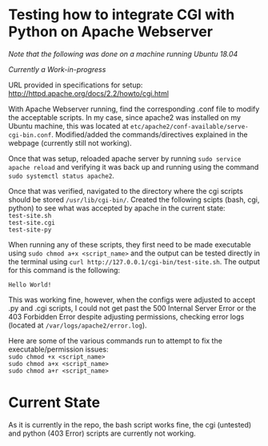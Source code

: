# Testing how to integrate CGI with Python on Apache Webserver

*Note that the following was done on a machine running Ubuntu 18.04*

*Currently a Work-in-progress*

URL provided in specifications for setup: http://httpd.apache.org/docs/2.2/howto/cgi.html


With Apache Webserver running, find the corresponding .conf file to modify the acceptable scripts. In my case, since apache2 was installed on my Ubuntu machine, this was located at ```etc/apache2/conf-available/serve-cgi-bin.conf```. Modified/added the commands/directives explained in the webpage (currently still not working). 

Once that was setup, reloaded apache server by running ```sudo service apache reload``` and verifying it was back up and running using the command ```sudo systemctl status apache2```. 

Once that was verified, navigated to the directory where the cgi scripts should be stored ```/usr/lib/cgi-bin/```. Created the following scipts (bash, cgi, python) to see what was accepted by apache in the current state: <br/>
```test-site.sh```<br/>
```test-site.cgi```<br/>
```test-site-py```<br/>

When running any of these scripts, they first need to be made executable using ```sudo chmod a+x <script_name>``` and the output can be tested directly in the terminal using ```curl http://127.0.0.1/cgi-bin/test-site.sh```. The output for this command is the following:
```
Hello World!
```

This was working fine, however, when the configs were adjusted to accept .py and .cgi scripts, I could not get past the 500 Internal Server Error or the 403 Forbidden Error despite adjusting permissions, checking error logs (located at ```/var/logs/apache2/error.log```). 


Here are some of the various commands run to attempt to fix the executable/permission issues: <br/>
```sudo chmod +x <script_name>``` <br/>
```sudo chmod a+x <script_name>``` <br/>
```sudo chmod a+r <script_name>``` <br/>



# Current State

As it is currently in the repo, the bash script works fine, the cgi (untested) and python (403 Error) scripts are currently not working.
